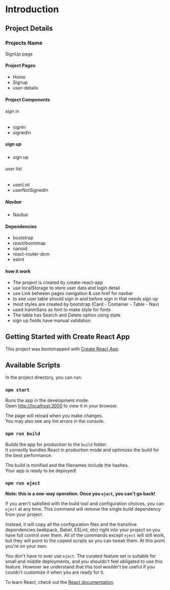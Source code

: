 # Introduction

## Project Details
### Projects Name
SignUp page

#### Project Pages
- Home
- Signup
- user-details

#### Project Components
###### sign in
- signIn
- signedIn
##### sign up
- sign up

###### user list
- userList
- userNotSignedIn
##### Navbar
- Navbar

#### Dependencies
- bootstrap
- react/bootstrap
- nanoid
- react-router-dom
- eslint

#### how it work
- The project is created by create-react-app
- use localStorage to store user data and login detail
- use Link between pages navigation & use href for navbar
- to see user table should sign in and before sign in that needs sign up
- most styles are created by bootstrap (Card - Container - Table - Nav)
- used IraninSans as font to make style for fonts
- The table has Search and Delete option using state
- sign up fields have manual validation

## Getting Started with Create React App

This project was bootstrapped with [Create React App](https://github.com/facebook/create-react-app).

## Available Scripts

In the project directory, you can run:

### `npm start`

Runs the app in the development mode.\
Open [http://localhost:3000](http://localhost:3000) to view it in your browser.

The page will reload when you make changes.\
You may also see any lint errors in the console.

### `npm run build`

Builds the app for production to the `build` folder.\
It correctly bundles React in production mode and optimizes the build for the best performance.

The build is minified and the filenames include the hashes.\
Your app is ready to be deployed!

### `npm run eject`

**Note: this is a one-way operation. Once you `eject`, you can't go back!**

If you aren't satisfied with the build tool and configuration choices, you can `eject` at any time. This command will remove the single build dependency from your project.

Instead, it will copy all the configuration files and the transitive dependencies (webpack, Babel, ESLint, etc) right into your project so you have full control over them. All of the commands except `eject` will still work, but they will point to the copied scripts so you can tweak them. At this point you're on your own.

You don't have to ever use `eject`. The curated feature set is suitable for small and middle deployments, and you shouldn't feel obligated to use this feature. However we understand that this tool wouldn't be useful if you couldn't customize it when you are ready for it.


To learn React, check out the [React documentation](https://reactjs.org/).
